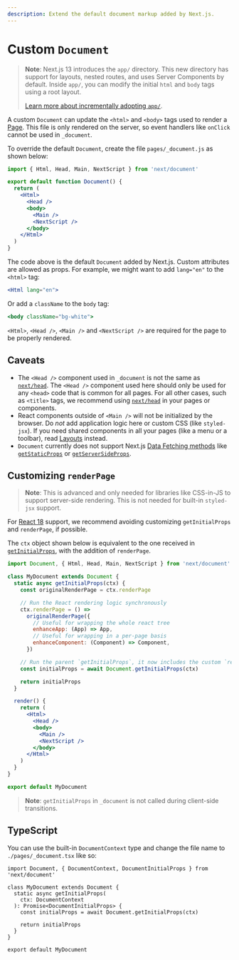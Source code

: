 ```yaml
---
description: Extend the default document markup added by Next.js.
---
```


# Custom `Document`

> **Note**: Next.js 13 introduces the `app/` directory. This new directory has support for layouts, nested routes, and uses Server Components by default. Inside `app/`, you can modify the initial `html` and `body` tags using a root layout.
>
> [Learn more about incrementally adopting `app/`](https://nextjs.org/docs/app/building-your-application/upgrading/app-router-migration).

A custom `Document` can update the `<html>` and `<body>` tags used to render a [Page](/docs/basic-features/pages.md). This file is only rendered on the server, so event handlers like `onClick` cannot be used in `_document`.

To override the default `Document`, create the file `pages/_document.js` as shown below:

```jsx
import { Html, Head, Main, NextScript } from 'next/document'

export default function Document() {
  return (
    <Html>
      <Head />
      <body>
        <Main />
        <NextScript />
      </body>
    </Html>
  )
}
```

The code above is the default `Document` added by Next.js. Custom attributes are allowed as props. For example, we might want to add `lang="en"` to the `<html>` tag:

```jsx
<Html lang="en">
```

Or add a `className` to the `body` tag:

```jsx
<body className="bg-white">
```

`<Html>`, `<Head />`, `<Main />` and `<NextScript />` are required for the page to be properly rendered.

## Caveats

- The `<Head />` component used in `_document` is not the same as [`next/head`](/docs/api-reference/next/head.md). The `<Head />` component used here should only be used for any `<head>` code that is common for all pages. For all other cases, such as `<title>` tags, we recommend using [`next/head`](/docs/api-reference/next/head.md) in your pages or components.
- React components outside of `<Main />` will not be initialized by the browser. Do _not_ add application logic here or custom CSS (like `styled-jsx`). If you need shared components in all your pages (like a menu or a toolbar), read [Layouts](/docs/basic-features/layouts.md) instead.
- `Document` currently does not support Next.js [Data Fetching methods](/docs/basic-features/data-fetching/overview.md) like [`getStaticProps`](/docs/basic-features/data-fetching/get-static-props.md) or [`getServerSideProps`](/docs/basic-features/data-fetching/get-server-side-props.md).

## Customizing `renderPage`

> **Note**: This is advanced and only needed for libraries like CSS-in-JS to support server-side rendering. This is not needed for built-in `styled-jsx` support.

For [React 18](/docs/advanced-features/react-18.md) support, we recommend avoiding customizing `getInitialProps` and `renderPage`, if possible.

The `ctx` object shown below is equivalent to the one received in [`getInitialProps`](/docs/api-reference/data-fetching/get-initial-props.md#context-object), with the addition of `renderPage`.

```jsx
import Document, { Html, Head, Main, NextScript } from 'next/document'

class MyDocument extends Document {
  static async getInitialProps(ctx) {
    const originalRenderPage = ctx.renderPage

    // Run the React rendering logic synchronously
    ctx.renderPage = () =>
      originalRenderPage({
        // Useful for wrapping the whole react tree
        enhanceApp: (App) => App,
        // Useful for wrapping in a per-page basis
        enhanceComponent: (Component) => Component,
      })

    // Run the parent `getInitialProps`, it now includes the custom `renderPage`
    const initialProps = await Document.getInitialProps(ctx)

    return initialProps
  }

  render() {
    return (
      <Html>
        <Head />
        <body>
          <Main />
          <NextScript />
        </body>
      </Html>
    )
  }
}

export default MyDocument
```

> **Note**: `getInitialProps` in `_document` is not called during client-side transitions.

## TypeScript

You can use the built-in `DocumentContext` type and change the file name to `./pages/_document.tsx` like so:

```tsx
import Document, { DocumentContext, DocumentInitialProps } from 'next/document'

class MyDocument extends Document {
  static async getInitialProps(
    ctx: DocumentContext
  ): Promise<DocumentInitialProps> {
    const initialProps = await Document.getInitialProps(ctx)

    return initialProps
  }
}

export default MyDocument
```
